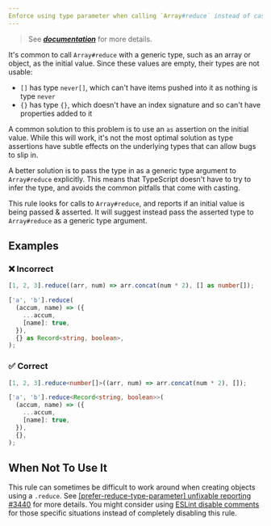 ```yaml
---
Enforce using type parameter when calling `Array#reduce` instead of casting.
---
```


> See [***documentation***](https://developer.huawei.com/consumer/{{region}}/doc/harmonyos-guides-{{apiVersion}}/ide_prefer-reduce-type-parameter-{{apiVersion}}) for more details.

It's common to call `Array#reduce` with a generic type, such as an array or object, as the initial value.
Since these values are empty, their types are not usable:

- `[]` has type `never[]`, which can't have items pushed into it as nothing is type `never`
- `{}` has type `{}`, which doesn't have an index signature and so can't have properties added to it

A common solution to this problem is to use an `as` assertion on the initial value.
While this will work, it's not the most optimal solution as type assertions have subtle effects on the underlying types that can allow bugs to slip in.

A better solution is to pass the type in as a generic type argument to `Array#reduce` explicitly.
This means that TypeScript doesn't have to try to infer the type, and avoids the common pitfalls that come with casting.

This rule looks for calls to `Array#reduce`, and reports if an initial value is being passed & asserted.
It will suggest instead pass the asserted type to `Array#reduce` as a generic type argument.

## Examples

<!--tabs-->

### ❌ Incorrect

```ts
[1, 2, 3].reduce((arr, num) => arr.concat(num * 2), [] as number[]);

['a', 'b'].reduce(
  (accum, name) => ({
    ...accum,
    [name]: true,
  }),
  {} as Record<string, boolean>,
);
```

### ✅ Correct

```ts
[1, 2, 3].reduce<number[]>((arr, num) => arr.concat(num * 2), []);

['a', 'b'].reduce<Record<string, boolean>>(
  (accum, name) => ({
    ...accum,
    [name]: true,
  }),
  {},
);
```

## When Not To Use It

This rule can sometimes be difficult to work around when creating objects using a `.reduce`.
See [[prefer-reduce-type-parameter] unfixable reporting #3440](https://github.com/typescript-eslint/typescript-eslint/issues/3440) for more details.
You might consider using [ESLint disable comments](https://eslint.org/docs/latest/use/configure/rules#using-configuration-comments-1) for those specific situations instead of completely disabling this rule.
